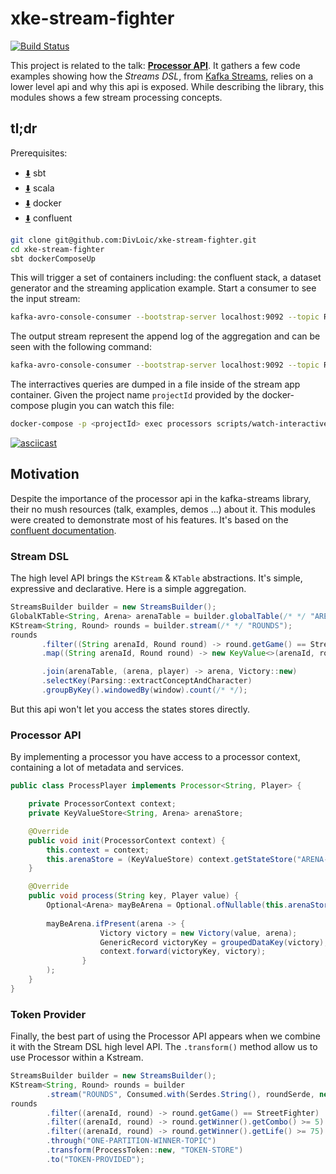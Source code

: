 # xke-stream-fighter
[![Build Status](https://travis-ci.org/DivLoic/xke-stream-fighter.svg?branch=master)](https://travis-ci.org/DivLoic/xke-stream-fighter)

This project is related to the talk: [**Processor API**](#/). 
It gathers a few code examples showing how the *Streams DSL*,
from [Kafka Streams](https://kafka.apache.org/documentation/streams/),
relies on a lower level api and why this api is exposed. While describing
the library, this modules shows a few stream processing concepts. 

## tl;dr

Prerequisites: 
- [:arrow_down:](https://www.scala-sbt.org/download.html) sbt
- [:arrow_down:](http://www.scala-lang.org/download/) scala
- [:arrow_down:](https://docs.docker.com/install/) docker
- [:arrow_down:](https://www.confluent.io/download/) confluent
```bash
git clone git@github.com:DivLoic/xke-stream-fighter.git
cd xke-stream-fighter
sbt dockerComposeUp
```
This will trigger a set of containers including: the confluent stack, a dataset generator
and the streaming application example. Start a consumer to see the input stream:
```bash
kafka-avro-console-consumer --bootstrap-server localhost:9092 --topic ROUNDS
```

The output stream represent the append log of the aggregation and can be seen with the following command:
```bash
kafka-avro-console-consumer --bootstrap-server localhost:9092 --topic RESULTS-DSL
```

The interractives queries are dumped in a file inside of the stream app container.
Given the project name `projectId` provided by the docker-compose plugin you can watch this file:
```bash
docker-compose -p <projectId> exec processors scripts/watch-interactive-queries.sh DSL
```
[![asciicast](https://asciinema.org/a/MSumeCHBTSmzAORfCjxxEThqX.png)](https://asciinema.org/a/MSumeCHBTSmzAORfCjxxEThqX)

## Motivation

Despite the importance of the processor api in the kafka-streams library, their
no mush resources (talk, examples, demos ...) about it. This modules were created
to demonstrate most of his features. It's based on the [confluent documentation](
https://docs.confluent.io/current/streams/developer-guide/processor-api.html).

### Stream DSL
The high level API brings the `KStream` & `KTable` abstractions.
It's simple, expressive and declarative. Here is a simple aggregation.

```java
StreamsBuilder builder = new StreamsBuilder();
GlobalKTable<String, Arena> arenaTable = builder.globalTable(/* */ "ARENAS");
KStream<String, Round> rounds = builder.stream(/* */ "ROUNDS");
rounds
       .filter((String arenaId, Round round) -> round.getGame() == StreetFighter)
       .map((String arenaId, Round round) -> new KeyValue<>(arenaId, round.getWinner()))

       .join(arenaTable, (arena, player) -> arena, Victory::new)
       .selectKey(Parsing::extractConceptAndCharacter)
       .groupByKey().windowedBy(window).count(/* */);
```
But this api won't let you access the states stores directly. 

### Processor API
By implementing a processor you have access to a processor context, containing a lot
of metadata and services.
```java
public class ProcessPlayer implements Processor<String, Player> {

    private ProcessorContext context;
    private KeyValueStore<String, Arena> arenaStore;

    @Override
    public void init(ProcessorContext context) {
        this.context = context;
        this.arenaStore = (KeyValueStore) context.getStateStore("ARENA-STORE");
    }

    @Override
    public void process(String key, Player value) {
        Optional<Arena> mayBeArena = Optional.ofNullable(this.arenaStore.get(key));
        
        mayBeArena.ifPresent(arena -> {
                    Victory victory = new Victory(value, arena);
                    GenericRecord victoryKey = groupedDataKey(victory);
                    context.forward(victoryKey, victory);
                }
        );
    }
}
```

### Token Provider
Finally, the best part of using the Processor API appears when we combine 
it with the Stream DSL high level API. The `.transform()` method allow us to 
use Processor within a Kstream. 
```java
StreamsBuilder builder = new StreamsBuilder();
KStream<String, Round> rounds = builder
        .stream("ROUNDS", Consumed.with(Serdes.String(), roundSerde, new EventTimeExtractor(), LATEST));
rounds
        .filter((arenaId, round) -> round.getGame() == StreetFighter)
        .filter((arenaId, round) -> round.getWinner().getCombo() >= 5)
        .filter((arenaId, round) -> round.getWinner().getLife() >= 75)
        .through("ONE-PARTITION-WINNER-TOPIC")
        .transform(ProcessToken::new, "TOKEN-STORE")
        .to("TOKEN-PROVIDED");
```


